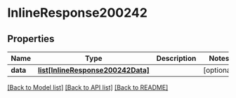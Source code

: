 # InlineResponse200242

## Properties
Name | Type | Description | Notes
------------ | ------------- | ------------- | -------------
**data** | [**list[InlineResponse200242Data]**](InlineResponse200242Data.md) |  | [optional] 

[[Back to Model list]](../README.md#documentation-for-models) [[Back to API list]](../README.md#documentation-for-api-endpoints) [[Back to README]](../README.md)

